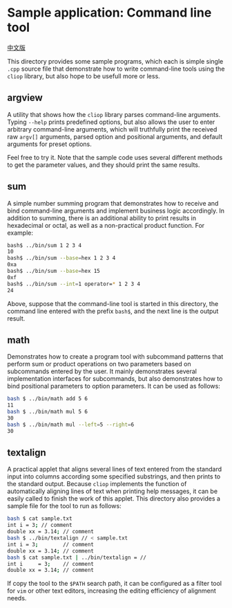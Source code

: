 # Sample application: Command line tool

[中文版](readme-zh.md)

This directory provides some sample programs, which each is simple single `.cpp` source file that demonstrate how to write command-line tools using the `cliop` library, but also hope to be usefull more or less.

## argview

A utility that shows how the `cliop` library parses command-line arguments.  Typing `--help` prints predefined options, but also allows the user to enter arbitrary command-line arguments, which will truthfully print the received raw `argv[]` arguments, parsed option and positional arguments, and default arguments for preset options.

Feel free to try it. Note that the sample code uses several different methods to get the parameter values, and they should print the same results.

## sum

A simple number summing program that demonstrates how to receive and bind
command-line arguments and implement business logic accordingly. In addition
to summing, there is an additional ability to print results in hexadecimal or
octal, as well as a non-practical product function. For example:

```bash
bash$ ../bin/sum 1 2 3 4
10
bash$ ../bin/sum --base=hex 1 2 3 4
0xa
bash$ ../bin/sum --base=hex 15
0xf
bash$ ../bin/sum --int=1 operator=* 1 2 3 4
24
```

Above, suppose that the command-line tool is started in this directory, the command line entered with the prefix `bash$`, and the next line is the output result.

## math

Demonstrates how to create a program tool with subcommand patterns that perform sum or product operations on two parameters based on subcommands entered by the user. It mainly demonstrates several implementation interfaces for subcommands, but also demonstrates how to bind positional parameters to option parameters. It can be used as follows:

```bash
bash $ ../bin/math add 5 6
11
bash $ ../bin/math mul 5 6
30
bash $ ../bin/math mul --left=5 --right=6
30
```

## textalign

A practical applet that aligns several lines of text entered from the standard input into columns according some specified substrings, and then prints to the standard output. Because `cliop` implements the function of automatically aligning lines of text when printing help messages, it can be easily called to finish the work of this applet. This directory also provides a sample file for the tool to run as follows:

```bash
bash $ cat sample.txt 
int i = 3; // comment
double xx = 3.14; // comment
bash $ ../bin/textalign // < sample.txt 
int i = 3;        // comment
double xx = 3.14; // comment
bash $ cat sample.txt | ../bin/textalign = //
int i     = 3;    // comment
double xx = 3.14; // comment
```

If copy the tool to the `$PATH` search path, it can be configured as a filter tool for `vim` or other text editors, increasing the editing efficiency of alignment needs.
